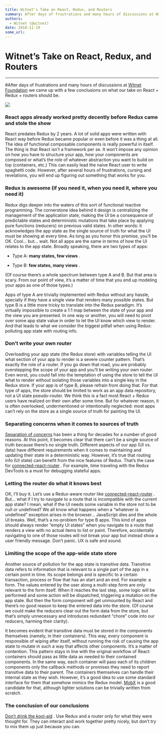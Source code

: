 ```yaml
---
title: Witnet’s Take on React, Redux, and Routers 
summary: After days of frustrations and many hours of discussions at Witnet Foundation we came up with a few conclusions on what our take on React + Redux + routers should be. React apps already worked pretty decently before Redux came and stole the show React predates Redux by 2 years. A lot of solid apps were written with React way before Redux became popular or even before it was a thing at all. The idea of functional composable components is really powerful in itself. The thing is that React isn’t a
authors:
  - Witnet (@witnet)
date: 2018-11-19
some_url: 
---
```


# Witnet’s Take on React, Redux, and Routers 


----

#After days of frustrations and many hours of discussions at [Witnet Foundation](https://medium.com/witnet) we came up with a few conclusions on what our take on React + Redux + routers should be.

![](https://cdn-images-1.medium.com/max/1600/0*6oPjPw8RuuV-6m_d.png)


### React apps already worked pretty decently before Redux came and stole the show
React predates Redux by 2 years. A lot of solid apps were written with React way before Redux became popular or even before it was a thing at all. The idea of functional composable components is really powerful in itself.
The thing is that React isn’t a framework per se. It won’t impose any opinion on how you have to structure your app, how your components are composed or what’s the role of whatever abstraction you want to build on top (containers, etc.)
This can easily lead the naive React user to write spaghetti code. However, after several hours of frustrations, cursing and revelations, you will end up figuring out something that works for you.

### Redux is awesome (if you need it, when you need it, where you need it)
Redux digs deeper into the waters of this sort of functional reactive programming. The cornerstone idea behind it design is centralizing the management of the application state, making the UI be a consequence of predictable states and deterministic mutations that take place by applying pure functions (reducers) on previous valid states.
In other words: it acknowledges the app state as the single source of truth for what the UI must be showing at every time. As long as you honor this premise, you’ll be OK.
Cool… but… wait. Not all apps are the same in terms of how the UI relates to the app state. Broadly speaking, there are two types of apps:



 * Type A: **many states, few views** .

 * Type B: **few states, many views** .
 
(Of course there’s a whole spectrum between type A and B. But that area is scary. From our point of view, it’s a matter of time that you end up modeling your apps as one of those types.)
 
Apps of type A are trivially implemented with Redux without any hassle, specially if they have a single view that renders many possible states.
But type B is a little more tricky to translate into the Redux paradigm. It’s virtually impossible to create a 1:1 map between the state of your app and the view you are presented. In one way or another, you will need to pivot over some app state value in order to let the UI know which view to render. And that leads to what we consider the biggest pitfall when using Redux: polluting app state with routing info.

### Don’t write your own router
Overloading your app state (the Redux store) with variables telling the UI what section of your app to render is a severe counter pattern. That’s exactly the role of a router. If you go down that road, you are probably overstepping the scope of your app and you’ll be writing your own router.
Even worst, you could fall into the temptation of using the store to tell the UI what to render without isolating those variables into a single key in the Redux store. If your app is of type B, please refrain from doing that. For that type of apps, the store should be limited to work as an app data repository, not a UI state pseudo-router.
We think this is a fact most React + Redux users have realized on their own after some time. But for whatever reason, it is often overlooked, undermentioned or intentionally neglected: most apps can’t rely on the store as a single source of truth for painting the UI.

### Separating concerns when it comes to sources of truth
 
[Separation of concerns](https://en.wikipedia.org/wiki/Separation_of_concerns)
 has been a thing for decades for a number of good reasons.
At this point, it becomes clear that there can’t be a single source of truth because there’s no single truth. Different aspects of our app (UI vs. data) have different requirements when it comes to maintaining and updating their state in a deterministic way.
However, it’s true that routing info (UI state) can benefit from the nice features of Redux. That’s the case for 
[connected-react-router](https://github.com/supasate/connected-react-router)
 . For example, time traveling with the Redux DevTools is a must for debugging stateful apps.

### Letting the router do what it knows best
OK, I’ll buy it. Let’s use a Redux-aware router like 
[connected-react-router](https://github.com/supasate/connected-react-router)
 . But… what if I try to navigate to a route that is incompatible with the current app state? I mean, what if the UI needs some variable in the store not to be null or undefined? We all know what happens when a “whatever is undefined” exception arises in the browser… JavaScript dies and the whole UI breaks.
Well, that’s a no-problem for type B apps. This kind of apps should always render “empty UI states” when you navigate to a route that renders a view with no actual items to list or paint. Therefore, accidentally navigating to one of those routes will not break your app but instead show a user friendly message. Don’t panic. UX is safe and sound.

### Limiting the scope of the app-wide state store
Another source of pollution for the app state is transitive data. Transitive data refers to information that is relevant to a single part of the app in a certain point in time. Its scope belongs and is specific to a certain transaction, process or flow that has an start and an end.
For example: a form. The values entered by the user along a multi-step form are only relevant to the form itself. When it reaches the last step, some logic will be performed and some action will be dispatched, triggering a mutation on the app state. But then the form component will get unmounted by React and there’s no good reason to keep the entered data into the store. (Of course we could make the reducers clear out the form data from the store, but that’s simply unnecessary and introduces redundant “chore” code into our reducers, harming their clarity).

It becomes evident that transitive data must be stored in the components themselves (namely, in their containers). This way, every component is responsible of wiping after itself, without running the risk of causing the app state to mutate in such a way that affects other components. It’s a matter of contention.
This pattern stays in line with the original workflow of React: containers should pass as little data as needed to their contained components. In the same way, each container will pass each of its children components only the callback methods or promises they need to report transitive data to their parent.
The containers themselves can handle their internal state as they wish. However, it’s a good idea to use some standard interface for them that somehow mimics the Redux model. 
[MobX](https://github.com/mobxjs/mobx)
 is a good candidate for that, although lighter solutions can be trivially written from scratch.

### The conclusion of our conclusions
 
[Don’t drink the kool-aid](https://en.wikipedia.org/wiki/Drinking_the_Kool-Aid)
 . Use Redux and a router only for what they were thought for. They can interact and work together pretty nicely, but don’t try to mix them up just because you can.

